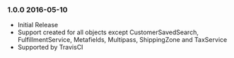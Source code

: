 ### 1.0.0 2016-05-10

 * Initial Release
 * Support created for all objects except CustomerSavedSearch, FulfillmentService, Metafields, Multipass, ShippingZone and TaxService
 * Supported by TravisCI
